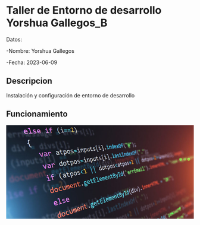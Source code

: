 # Taller de Entorno de desarrollo Yorshua Gallegos_B

Datos:

-Nombre: Yorshua Gallegos

-Fecha: 2023-06-09


## Descripcion 

Instalación y configuración de entorno de desarrollo 

## Funcionamiento

![](img/programacion.jpg)


